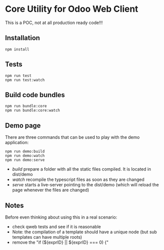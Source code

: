 # Core Utility for Odoo Web Client

This is a POC, not at all production ready code!!!

## Installation

```
npm install
```

## Tests

```
npm run test
npm run test:watch
```
## Build code bundles

```
npm run bundle:core
npm run bundle:core:watch
```

## Demo page

There are three commands that can be used to play with the demo application:

```
npm run demo:build
npm run demo:watch
npm run demo:serve
```

- *build* prepare a folder with all the static files compiled. It is located in
  dist/demo
- *watch* recompile the typescript files as soon as they are changed
- *serve* starts a live-server pointing to the dist/demo (which will reload the
  page whenever the files are changed)

## Notes

Before even thinking about using this in a real scenario:

- check qweb tests and see if it is reasonable
- Note: the compilation of a template should have a unique node (but sub templates
  can have multiple roots)
- remove the "if (${exprID} || ${exprID} === 0) {"